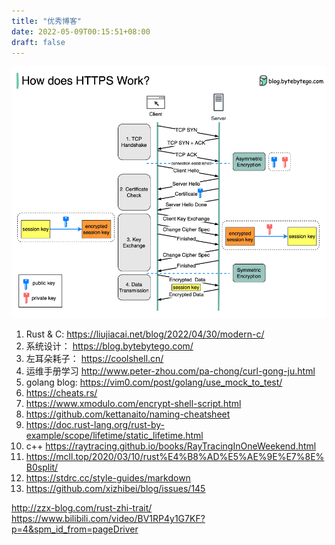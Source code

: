 ```yaml
---
title: "优秀博客"
date: 2022-05-09T00:15:51+08:00
draft: false 
---
```


![](https://raw.githubusercontent.com/crwkey/pics/master/img/20220505144936.png)

1. Rust & C: https://liujiacai.net/blog/2022/04/30/modern-c/
2. 系统设计： https://blog.bytebytego.com/
3. 左耳朵耗子： https://coolshell.cn/
4. 运维手册学习 http://www.peter-zhou.com/pa-chong/curl-gong-ju.html
5. golang blog: https://vim0.com/post/golang/use_mock_to_test/
6. https://cheats.rs/
7. https://www.xmodulo.com/encrypt-shell-script.html
8. https://github.com/kettanaito/naming-cheatsheet
9. https://doc.rust-lang.org/rust-by-example/scope/lifetime/static_lifetime.html
10. c++ https://raytracing.github.io/books/RayTracingInOneWeekend.html
11. https://mcll.top/2020/03/10/rust%E4%B8%AD%E5%AE%9E%E7%8E%B0split/
12. https://stdrc.cc/style-guides/markdown
13. https://github.com/xizhibei/blog/issues/145

http://zzx-blog.com/rust-zhi-trait/
https://www.bilibili.com/video/BV1RP4y1G7KF?p=4&spm_id_from=pageDriver
